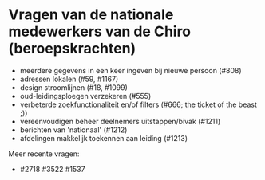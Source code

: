 Vragen van de nationale medewerkers van de Chiro (beroepskrachten)
==================================================================

-   meerdere gegevens in een keer ingeven bij nieuwe persoon (\#808)
-   adressen lokalen (\#59, \#1167)
-   design stroomlijnen (\#18, \#1099)
-   oud-leidingsploegen verzekeren (\#555)
-   verbeterde zoekfunctionaliteit en/of filters (\#666; the ticket of
    the beast ;))
-   vereenvoudigen beheer deelnemers uitstappen/bivak (\#1211)
-   berichten van 'nationaal' (\#1212)
-   afdelingen makkelijk toekennen aan leiding (\#1213)

Meer recente vragen:

-   #2718 #3522 #1537
